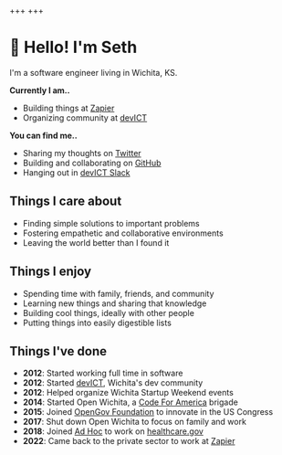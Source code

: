 +++
+++

# 👋 Hello! I'm Seth</h1>

I'm a software engineer living in Wichita, KS.

**Currently I am..**
- Building things at [Zapier](https://zapier.com)
- Organizing community at [devICT](https://devict.org)

**You can find me..**
- Sharing my thoughts on [Twitter](https://twitter.com/sethetter)
- Building and collaborating on [GitHub](https://github.com/sethetter)
- Hanging out in [devICT Slack](https://devict.org/slack)

## Things I care about

- Finding simple solutions to important problems
- Fostering empathetic and collaborative environments
- Leaving the world better than I found it

## Things I enjoy

- Spending time with family, friends, and community
- Learning new things and sharing that knowledge
- Building cool things, ideally with other people
- Putting things into easily digestible lists

## Things I've done

- **2012**: Started working full time in software
- **2012**: Started [devICT](https://devict.org), Wichita's dev community
- **2012**: Helped organize Wichita Startup Weekend events
- **2014**: Started Open Wichita, a [Code For America](https://www.codeforamerica.org) brigade
- **2015**: Joined [OpenGov Foundation](http://opengovfoundation.org) to innovate in the US Congress
- **2017**: Shut down Open Wichita to focus on family and work
- **2018**: Joined [Ad Hoc](https://adhocteam.us) to work on [healthcare.gov](https://healthcare.gov)
- **2022**: Came back to the private sector to work at [Zapier](https://zapier.com)
